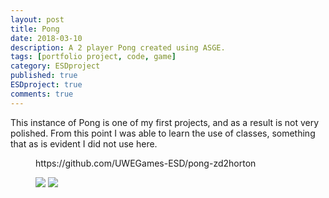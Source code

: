 ```yaml
---
layout: post
title: Pong
date: 2018-03-10
description: A 2 player Pong created using ASGE.
tags: [portfolio project, code, game]
category: ESDproject
published: true
ESDproject: true
comments: true
---
```

This instance of Pong is one of my first projects, and as a result is not very polished.
From this point I was able to learn the use of classes, something that as is evident
I did not use here.

<figure>
https://github.com/UWEGames-ESD/pong-zd2horton

<a href="https://i.imgur.com/bbTfGEK.jpg"><img src="https://i.imgur.com/bbTfGEK.jpg"></a>
<a href="https://i.imgur.com/dbrNZA3.jpg"><img src="https://i.imgur.com/dbrNZA3.jpg"></a>
</figure>
